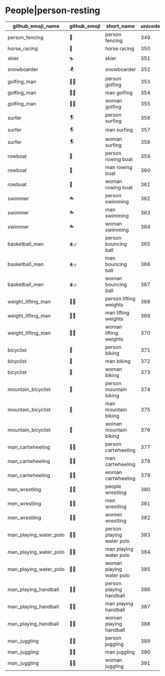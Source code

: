 # People|person-resting

|github_emoji_name|github_emoji|short_name|unicode_index|
|---|---|---|---|
|person_fencing|:person_fencing:|person fencing|349|
|horse_racing|:horse_racing:|horse racing|350|
|skier|:skier:|skier|351|
|snowboarder|:snowboarder:|snowboarder|352|
|golfing_man|:golfing_man:|person golfing|353|
|golfing_man|:golfing_man:|man golfing|354|
|golfing_man|:golfing_man:|woman golfing|355|
|surfer|:surfer:|person surfing|356|
|surfer|:surfer:|man surfing|357|
|surfer|:surfer:|woman surfing|358|
|rowboat|:rowboat:|person rowing boat|359|
|rowboat|:rowboat:|man rowing boat|360|
|rowboat|:rowboat:|woman rowing boat|361|
|swimmer|:swimmer:|person swimming|362|
|swimmer|:swimmer:|man swimming|363|
|swimmer|:swimmer:|woman swimming|364|
|basketball_man|:basketball_man:|person bouncing ball|365|
|basketball_man|:basketball_man:|man bouncing ball|366|
|basketball_man|:basketball_man:|woman bouncing ball|367|
|weight_lifting_man|:weight_lifting_man:|person lifting weights|368|
|weight_lifting_man|:weight_lifting_man:|man lifting weights|369|
|weight_lifting_man|:weight_lifting_man:|woman lifting weights|370|
|bicyclist|:bicyclist:|person biking|371|
|bicyclist|:bicyclist:|man biking|372|
|bicyclist|:bicyclist:|woman biking|373|
|mountain_bicyclist|:mountain_bicyclist:|person mountain biking|374|
|mountain_bicyclist|:mountain_bicyclist:|man mountain biking|375|
|mountain_bicyclist|:mountain_bicyclist:|woman mountain biking|376|
|man_cartwheeling|:man_cartwheeling:|person cartwheeling|377|
|man_cartwheeling|:man_cartwheeling:|man cartwheeling|378|
|man_cartwheeling|:man_cartwheeling:|woman cartwheeling|379|
|men_wrestling|:men_wrestling:|people wrestling|380|
|men_wrestling|:men_wrestling:|men wrestling|381|
|men_wrestling|:men_wrestling:|women wrestling|382|
|man_playing_water_polo|:man_playing_water_polo:|person playing water polo|383|
|man_playing_water_polo|:man_playing_water_polo:|man playing water polo|384|
|man_playing_water_polo|:man_playing_water_polo:|woman playing water polo|385|
|man_playing_handball|:man_playing_handball:|person playing handball|386|
|man_playing_handball|:man_playing_handball:|man playing handball|387|
|man_playing_handball|:man_playing_handball:|woman playing handball|388|
|man_juggling|:man_juggling:|person juggling|389|
|man_juggling|:man_juggling:|man juggling|390|
|man_juggling|:man_juggling:|woman juggling|391|
